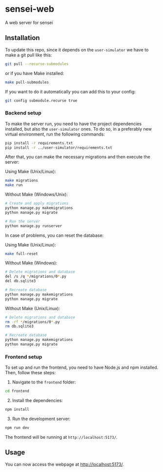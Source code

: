 # sensei-web

A web server for sensei

## Installation

To update this repo, since it depends on the `user-simulator` we have to make a git pull like this:

```bash
git pull --recurse-submodules
```

or if you have Make installed:

```bash
make pull-submodules
```

If you want to do it automatically you can add this to your config:

```bash
git config submodule.recurse true
```

### Backend setup

To make the server run, you need to have the project dependencies installed, but also the `user-simulator` ones. To do so, in a preferably new virtual environment, run the following commands:

```bash
pip install -r requirements.txt
pip install -r ../user-simulator/requirements.txt
```

After that, you can make the necessary migrations and then execute the server:

Using Make (Unix/Linux):

```bash
make migrations
make run
```

Without Make (Windows/Unix):

```bash
# Create and apply migrations
python manage.py makemigrations
python manage.py migrate

# Run the server
python manage.py runserver
```

In case of problems, you can reset the database:

Using Make (Unix/Linux):

```bash
make full-reset
```

Without Make (Windows):

```bash
# Delete migrations and database
del /s /q */migrations/0*.py
del db.sqlite3

# Recreate database
python manage.py makemigrations
python manage.py migrate
```

Without Make (Unix/Linux):

```bash
# Delete migrations and database
rm -rf */migrations/0*.py
rm db.sqlite3

# Recreate database
python manage.py makemigrations
python manage.py migrate
```

### Frontend setup

To set up and run the frontend, you need to have Node.js and npm installed. Then, follow these steps:

1. Navigate to the `frontend` folder:

```bash
cd frontend
```

2. Install the dependencies:

```bash
npm install
```

3. Run the development server:

```bash
npm run dev
```

The frontend will be running at `http://localhost:5173/`.

## Usage

You can now access the webpage at [http://localhost:5173/](http://localhost:5173/).
